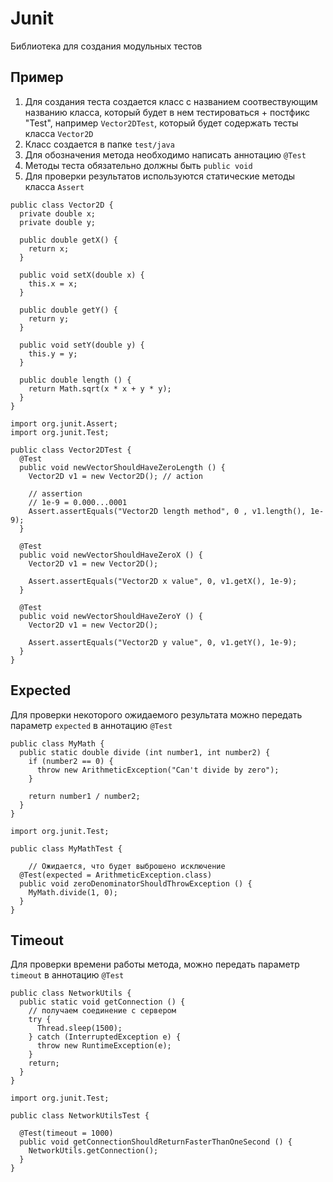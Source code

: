 # Junit

Библиотека для создания модульных тестов

## Пример

1. Для создания теста создается класс с названием соотвествующим названию класса, который будет в нем тестироваться + постфикс "Test", например `Vector2DTest`, который будет содержать тесты класса `Vector2D`
2. Класс создается в папке `test/java`
3. Для обозначения метода необходимо написать аннотацию `@Test` 
4. Методы теста обязательно должны быть `public void`
5. Для проверки результатов используются статические методы класса `Assert`

```
public class Vector2D {
  private double x;
  private double y;

  public double getX() {
    return x;
  }

  public void setX(double x) {
    this.x = x;
  }

  public double getY() {
    return y;
  }

  public void setY(double y) {
    this.y = y;
  }

  public double length () {
    return Math.sqrt(x * x + y * y);
  }
}
```

```
import org.junit.Assert;
import org.junit.Test;

public class Vector2DTest {
  @Test
  public void newVectorShouldHaveZeroLength () {
    Vector2D v1 = new Vector2D(); // action

    // assertion
    // 1e-9 = 0.000...0001
    Assert.assertEquals("Vector2D length method", 0 , v1.length(), 1e-9);
  }

  @Test
  public void newVectorShouldHaveZeroX () {
    Vector2D v1 = new Vector2D();

    Assert.assertEquals("Vector2D x value", 0, v1.getX(), 1e-9);
  }

  @Test
  public void newVectorShouldHaveZeroY () {
    Vector2D v1 = new Vector2D();

    Assert.assertEquals("Vector2D y value", 0, v1.getY(), 1e-9);
  }
}
```

## Expected

Для проверки некоторого ожидаемого результата можно передать параметр `expected` в аннотацию `@Test`

```
public class MyMath {
  public static double divide (int number1, int number2) {
    if (number2 == 0) {
      throw new ArithmeticException("Can't divide by zero");
    }

    return number1 / number2;
  }
}
```
```
import org.junit.Test;

public class MyMathTest {

    // Ожидается, что будет выброшено исключение
  @Test(expected = ArithmeticException.class)
  public void zeroDenominatorShouldThrowException () {
    MyMath.divide(1, 0);
  }
}

```

## Timeout

Для проверки времени работы метода, можно передать параметр `timeout` в аннотацию `@Test`

```
public class NetworkUtils {
  public static void getConnection () {
    // получаем соединение с сервером
    try {
      Thread.sleep(1500);
    } catch (InterruptedException e) {
      throw new RuntimeException(e);
    }
    return;
  }
}

```
```
import org.junit.Test;

public class NetworkUtilsTest {

  @Test(timeout = 1000)
  public void getConnectionShouldReturnFasterThanOneSecond () {
    NetworkUtils.getConnection();
  }
}
```